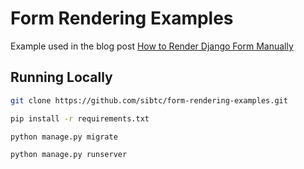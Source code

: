 # Form Rendering Examples

Example used in the blog post [How to Render Django Form Manually](https://simpleisbetterthancomplex.com/article/2017/08/19/how-to-render-django-form-manually.html)

## Running Locally

```bash
git clone https://github.com/sibtc/form-rendering-examples.git
```

```bash
pip install -r requirements.txt
```

```bash
python manage.py migrate
```

```bash
python manage.py runserver
```
